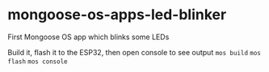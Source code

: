 # mongoose-os-apps-led-blinker
First Mongoose OS app which blinks some LEDs

Build it, flash it to the ESP32, then open console to see output
`mos build`
`mos flash`
`mos console`

